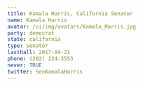 ```yaml
---
title: Kamala Harris, California Senator
name: Kamala Harris
avatar: /ui/img/avatars/Kamala_Harris.jpg
party: democrat
state: california
type: senator
lasthall: 2017-04-21
phone: (202) 224-3553
never: TRUE
twitter: SenKamalaHarris
---
```

